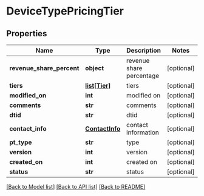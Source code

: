 # DeviceTypePricingTier

## Properties
Name | Type | Description | Notes
------------ | ------------- | ------------- | -------------
**revenue_share_percent** | **object** | revenue share percentage | [optional] 
**tiers** | [**list[Tier]**](Tier.md) | tiers | [optional] 
**modified_on** | **int** | modified on | [optional] 
**comments** | **str** | comments | [optional] 
**dtid** | **str** | dtid | [optional] 
**contact_info** | [**ContactInfo**](ContactInfo.md) | contact information | [optional] 
**pt_type** | **str** | type | [optional] 
**version** | **int** | version | [optional] 
**created_on** | **int** | created on | [optional] 
**status** | **str** | status | [optional] 

[[Back to Model list]](../README.md#documentation-for-models) [[Back to API list]](../README.md#documentation-for-api-endpoints) [[Back to README]](../README.md)


